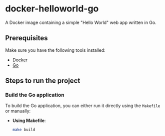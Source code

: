 # docker-helloworld-go

A Docker image containing a simple "Hello World" web app written in Go.

## Prerequisites

Make sure you have the following tools installed:

- [Docker](https://www.docker.com/)
- [Go](https://golang.org/)

## Steps to run the project

### Build the Go application

To build the Go application, you can either run it directly using the `Makefile` or manually:

- **Using Makefile**:
  ```bash
  make build
